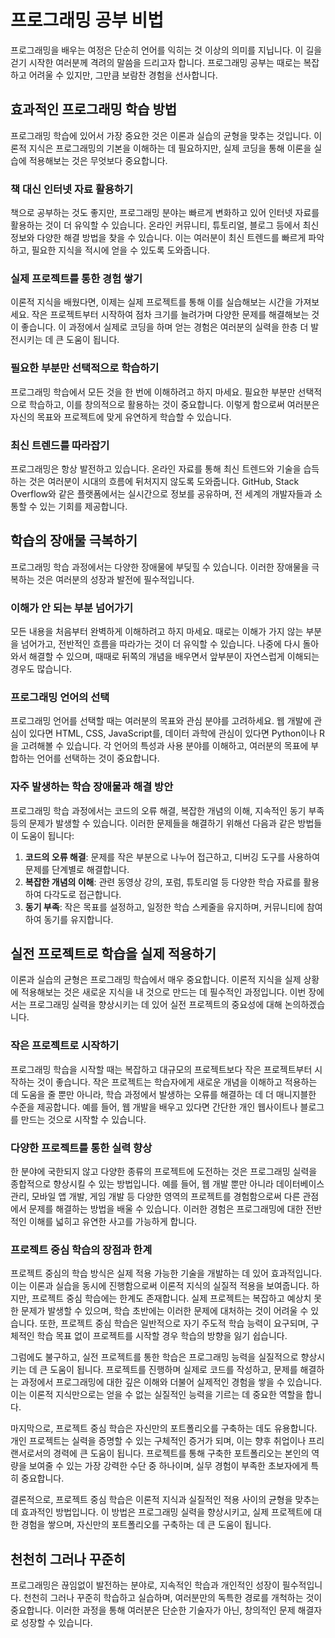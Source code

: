# 프로그래밍 공부 비법

프로그래밍을 배우는 여정은 단순히 언어를 익히는 것 이상의 의미를 지닙니다. 이 길을 걷기 시작한 여러분께 격려의 말씀을 드리고자 합니다. 프로그래밍 공부는 때로는 복잡하고 어려울 수 있지만, 그만큼 보람찬 경험을 선사합니다.


## 효과적인 프로그래밍 학습 방법

프로그래밍 학습에 있어서 가장 중요한 것은 이론과 실습의 균형을 맞추는 것입니다. 이론적 지식은 프로그래밍의 기본을 이해하는 데 필요하지만, 실제 코딩을 통해 이론을 실습에 적용해보는 것은 무엇보다 중요합니다.

### 책 대신 인터넷 자료 활용하기
책으로 공부하는 것도 좋지만, 프로그래밍 분야는 빠르게 변화하고 있어 인터넷 자료를 활용하는 것이 더 유익할 수 있습니다. 온라인 커뮤니티, 튜토리얼, 블로그 등에서 최신 정보와 다양한 해결 방법을 찾을 수 있습니다. 이는 여러분이 최신 트렌드를 빠르게 파악하고, 필요한 지식을 적시에 얻을 수 있도록 도와줍니다.

### 실제 프로젝트를 통한 경험 쌓기
이론적 지식을 배웠다면, 이제는 실제 프로젝트를 통해 이를 실습해보는 시간을 가져보세요. 작은 프로젝트부터 시작하여 점차 크기를 늘려가며 다양한 문제를 해결해보는 것이 좋습니다. 이 과정에서 실제로 코딩을 하며 얻는 경험은 여러분의 실력을 한층 더 발전시키는 데 큰 도움이 됩니다.

### 필요한 부분만 선택적으로 학습하기
프로그래밍 학습에서 모든 것을 한 번에 이해하려고 하지 마세요. 필요한 부분만 선택적으로 학습하고, 이를 창의적으로 활용하는 것이 중요합니다. 이렇게 함으로써 여러분은 자신의 목표와 프로젝트에 맞게 유연하게 학습할 수 있습니다.

### 최신 트렌드를 따라잡기
프로그래밍은 항상 발전하고 있습니다. 온라인 자료를 통해 최신 트렌드와 기술을 습득하는 것은 여러분이 시대의 흐름에 뒤처지지 않도록 도와줍니다. GitHub, Stack Overflow와 같은 플랫폼에서는 실시간으로 정보를 공유하며, 전 세계의 개발자들과 소통할 수 있는 기회를 제공합니다.


## 학습의 장애물 극복하기

프로그래밍 학습 과정에서는 다양한 장애물에 부딪힐 수 있습니다. 이러한 장애물을 극복하는 것은 여러분의 성장과 발전에 필수적입니다.

### 이해가 안 되는 부분 넘어가기
모든 내용을 처음부터 완벽하게 이해하려고 하지 마세요. 때로는 이해가 가지 않는 부분을 넘어가고, 전반적인 흐름을 따라가는 것이 더 유익할 수 있습니다. 나중에 다시 돌아와서 해결할 수 있으며, 때때로 뒤쪽의 개념을 배우면서 앞부분이 자연스럽게 이해되는 경우도 많습니다.

### 프로그래밍 언어의 선택
프로그래밍 언어를 선택할 때는 여러분의 목표와 관심 분야를 고려하세요. 웹 개발에 관심이 있다면 HTML, CSS, JavaScript를, 데이터 과학에 관심이 있다면 Python이나 R을 고려해볼 수 있습니다. 각 언어의 특성과 사용 분야를 이해하고, 여러분의 목표에 부합하는 언어를 선택하는 것이 중요합니다.

### 자주 발생하는 학습 장애물과 해결 방안
프로그래밍 학습 과정에서는 코드의 오류 해결, 복잡한 개념의 이해, 지속적인 동기 부족 등의 문제가 발생할 수 있습니다. 이러한 문제들을 해결하기 위해선 다음과 같은 방법들이 도움이 됩니다:

1. **코드의 오류 해결**: 문제를 작은 부분으로 나누어 접근하고, 디버깅 도구를 사용하여 문제를 단계별로 해결합니다.
2. **복잡한 개념의 이해**: 관련 동영상 강의, 포럼, 튜토리얼 등 다양한 학습 자료를 활용하여 다각도로 접근합니다.
3. **동기 부족**: 작은 목표를 설정하고, 일정한 학습 스케줄을 유지하며, 커뮤니티에 참여하여 동기를 유지합니다.


## 실전 프로젝트로 학습을 실제 적용하기

이론과 실습의 균형은 프로그래밍 학습에서 매우 중요합니다. 이론적 지식을 실제 상황에 적용해보는 것은 새로운 지식을 내 것으로 만드는 데 필수적인 과정입니다. 이번 장에서는 프로그래밍 실력을 향상시키는 데 있어 실전 프로젝트의 중요성에 대해 논의하겠습니다.

### 작은 프로젝트로 시작하기
프로그래밍 학습을 시작할 때는 복잡하고 대규모의 프로젝트보다 작은 프로젝트부터 시작하는 것이 좋습니다. 작은 프로젝트는 학습자에게 새로운 개념을 이해하고 적용하는 데 도움을 줄 뿐만 아니라, 학습 과정에서 발생하는 오류를 해결하는 데 더 매니지블한 수준을 제공합니다. 예를 들어, 웹 개발을 배우고 있다면 간단한 개인 웹사이트나 블로그를 만드는 것으로 시작할 수 있습니다.

### 다양한 프로젝트를 통한 실력 향상
한 분야에 국한되지 않고 다양한 종류의 프로젝트에 도전하는 것은 프로그래밍 실력을 종합적으로 향상시킬 수 있는 방법입니다. 예를 들어, 웹 개발 뿐만 아니라 데이터베이스 관리, 모바일 앱 개발, 게임 개발 등 다양한 영역의 프로젝트를 경험함으로써 다른 관점에서 문제를 해결하는 방법을 배울 수 있습니다. 이러한 경험은 프로그래밍에 대한 전반적인 이해를 넓히고 유연한 사고를 가능하게 합니다.

### 프로젝트 중심 학습의 장점과 한계
프로젝트 중심의 학습 방식은 실제 적용 가능한 기술을 개발하는 데 있어 효과적입니다. 이는 이론과 실습을 동시에 진행함으로써 이론적 지식의 실질적 적용을 보여줍니다. 하지만, 프로젝트 중심 학습에는 한계도 존재합니다. 실제 프로젝트는 복잡하고 예상치 못한 문제가 발생할 수 있으며, 학습 초반에는 이러한 문제에 대처하는 것이 어려울 수 있습니다. 또한, 프로젝트 중심 학습은 일반적으로 자기 주도적 학습 능력이 요구되며, 구체적인 학습 목표 없이 프로젝트를 시작할 경우 학습의 방향을 잃기 쉽습니다.

그럼에도 불구하고, 실전 프로젝트를 통한 학습은 프로그래밍 능력을 실질적으로 향상시키는 데 큰 도움이 됩니다. 프로젝트를 진행하며 실제로 코드를 작성하고, 문제를 해결하는 과정에서 프로그래밍에 대한 깊은 이해와 더불어 실제적인 경험을 쌓을 수 있습니다. 이는 이론적 지식만으로는 얻을 수 없는 실질적인 능력을 기르는 데 중요한 역할을 합니다.

마지막으로, 프로젝트 중심 학습은 자신만의 포트폴리오를 구축하는 데도 유용합니다. 개인 프로젝트는 실력을 증명할 수 있는 구체적인 증거가 되며, 이는 향후 취업이나 프리랜서로서의 경력에 큰 도움이 됩니다. 프로젝트를 통해 구축한 포트폴리오는 본인의 역량을 보여줄 수 있는 가장 강력한 수단 중 하나이며, 실무 경험이 부족한 초보자에게 특히 중요합니다.

결론적으로, 프로젝트 중심 학습은 이론적 지식과 실질적인 적용 사이의 균형을 맞추는 데 효과적인 방법입니다. 이 방법은 프로그래밍 실력을 향상시키고, 실제 프로젝트에 대한 경험을 쌓으며, 자신만의 포트폴리오를 구축하는 데 큰 도움이 됩니다.


## 천천히 그러나 꾸준히

프로그래밍은 끊임없이 발전하는 분야로, 지속적인 학습과 개인적인 성장이 필수적입니다. 천천히 그러나 꾸준히 학습하고 실습하며, 여러분만의 독특한 경로를 개척하는 것이 중요합니다. 이러한 과정을 통해 여러분은 단순한 기술자가 아닌, 창의적인 문제 해결자로 성장할 수 있습니다.